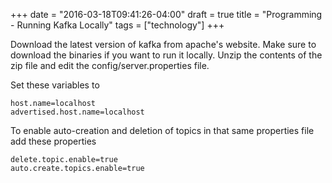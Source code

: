 +++
date = "2016-03-18T09:41:26-04:00"
draft = true
title = "Programming - Running Kafka Locally"
tags = ["technology"]
+++

Download the latest version of kafka from apache's website. Make sure to download
the binaries if you want to run it locally. Unzip the contents of the zip file and edit the config/server.properties file.

Set these variables to

    host.name=localhost
    advertised.host.name=localhost

To enable auto-creation and deletion of topics in that same properties file add these properties

    delete.topic.enable=true
    auto.create.topics.enable=true
